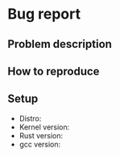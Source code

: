 # Bug report

## Problem description

## How to reproduce

## Setup
- Distro:
- Kernel version:
- Rust version:
- gcc version:
